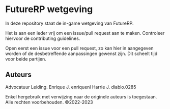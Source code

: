 # FutureRP wetgeving

In deze repository staat de in-game wetgeving van FutureRP.

Het is aan een ieder vrij om een issue/pull request aan te maken. Controleer hiervoor de contributing guidelines.

Open eerst een issue voor een pull request, zo kan hier in aangegeven worden of de desbetreffende aanpassingen gewenst zijn. Dit scheelt tijd voor beide partijen.

## Auteurs

Advocatuur Leiding.
Enrique J.  enriquenl
Harrie J.   diablo.0285

Enkel hergebruik met verwijzing naar de originele auteurs is toegestaan. Alle rechten voorbehouden. &copy;2022-2023
